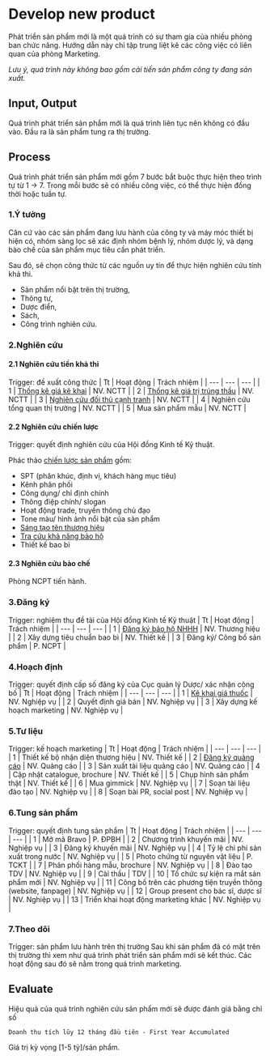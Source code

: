 # Develop new product
Phát triển sản phẩm mới là một quá trình có sự tham gia của nhiều phòng ban chức năng. Hướng dẫn này chỉ tập trung liệt kê các công việc có liên quan của phòng Marketing.

*Lưu ý, quá trình này không bao gồm cải tiến sản phẩm công ty đang sản xuất.*

## Input, Output
Quá trình phát triển sản phẩm mới là quá trình liên tục nên không có đầu vào. Đầu ra là sản phẩm tung ra thị trường.

## Process
Quá trình phát triển sản phẩm mới gồm 7 bước bắt buộc thực hiện theo trình tự từ 1 -> 7. Trong mỗi bước sẽ có nhiều công việc, có thể thực hiện đồng thời hoặc tuần tự.
### 1.Ý tưởng
Căn cứ vào các sản phẩm đang lưu hành của công ty và máy móc thiết bị hiện có, nhóm sàng lọc sẽ xác định nhóm bệnh lý, nhóm dược lý, và dạng bào chế của sản phẩm mục tiêu cần phát triển.

Sau đó, sẽ chọn công thức từ các nguồn uy tín để thực hiện nghiên cứu tính khả thi.
* Sản phẩm nổi bật trên thị trường,
* Thông tư,
* Dược điển,
* Sách,
* Công trình nghiên cứu.

### 2.Nghiên cứu
#### 2.1 Nghiên cứu tiền khả thi
Trigger: đề xuất công thức
| Tt | Hoạt động | Trách nhiệm |
| --- | --- | --- |
| 1 | [Thống kê giá kê khai](../research/declare.md) | NV. NCTT |
| 2 | [Thống kê giá trị trúng thầu](../research/biding.md) | NV. NCTT |
| 3 | [Nghiên cứu đối thủ cạnh tranh](../research/competitor.md) | NV. NCTT |
| 4 | Nghiên cứu tổng quan thị trường | NV. NCTT |
| 5 | Mua sản phẩm mẫu | NV. NCTT |

#### 2.2 Nghiên cứu chiến lược
Trigger: quyết định nghiên cứu của Hội đồng Kinh tế Kỹ thuật.

Phác thảo [chiến lược sản phẩm](/strategy/plan.md) gồm:
- SPT (phân khúc, định vị, khách hàng mục tiêu)
- Kênh phân phối
- Công dụng/ chỉ định chính
- Thông điệp chính/ slogan
- Hoạt động trade, truyền thông chủ đạo
- Tone màu/ hình ảnh nổi bật của sản phẩm
- [Sáng tạo tên thương hiệu](../ip/naming/create.md)
- [Tra cứu khả năng bảo hộ](../ip/trademark/lookups.md)
- Thiết kế bao bì
#### 2.3 Nghiên cứu bào chế
Phòng NCPT tiến hành.

### 3.Đăng ký
Trigger: nghiệm thu đề tài của Hội đồng Kinh tế Kỹ thuật
| Tt | Hoạt động | Trách nhiệm |
| --- | --- | --- |
| 1 | [Đăng ký bảo hộ NHHH](https://1drv.ms/w/s!AiA8LkFkurxNoz4N5ey6f7digwP6?e=npaxTv)  | NV. Thương hiệu |
| 2 | Xây dựng tiêu chuẩn bao bì | NV. Thiết kế |
| 3 | Đăng ký/ Công bố sản phẩm | P. NCPT |

### 4.Hoạch định
Trigger: quyết định cấp số đăng ký của Cục quản lý Dược/ xác nhận công bố
| Tt | Hoạt động | Trách nhiệm |
| --- | --- | --- |
| 1 | [Kê khai giá thuốc](https://1drv.ms/w/s!AiA8LkFkurxNqhi-LjLuZwoDeW1d?e=PlPn6z) | NV. Nghiệp vụ |
| 2 | Quyết định giá bán | NV. Nghiệp vụ |
| 3 | Xây dựng kế hoạch marketing | NV. Nghiệp vụ |

### 5.Tư liệu
Trigger: kế hoạch marketing
| Tt | Hoạt động | Trách nhiệm |
| --- | --- | --- |
| 1 | Thiết kế bộ nhận diện thương hiệu | NV. Thiết kế |
| 2 | [Đăng ký quảng cáo](../ads/#dang-ky) | NV. Quảng cáo |
| 3 | Sản xuất tài liệu quảng cáo | NV. Quảng cáo |
| 4 | Cập nhật catalogue, brochure | NV. Thiết kế |
| 5 | Chụp hình sản phẩm thật | NV. Thiết kế |
| 6 | Mua gimmick | NV. Nghiệp vụ |
| 7 | Soạn tài liệu đào tạo | NV. Nghiệp vụ |
| 8 | Soạn bài PR, social post | NV. Nghiệp vụ |

### 6.Tung sản phẩm
Trigger: quyết định tung sản phẩm
| Tt | Hoạt động | Trách nhiệm |
| --- | --- | --- |
| 1 | Mở mã Bravo | P. ĐPBH |
| 2 | Chương trình khuyến mãi | NV. Nghiệp vụ |
| 3 | Đăng ký khuyến mãi | NV. Nghiệp vụ |
| 4 | Tỷ lệ chi phí sản xuất trong nước | NV. Nghiệp vụ |
| 5 | Photo chứng từ nguyên vật liệu | P. TCKT |
| 7 | Phân phối hàng mẫu, brochure | NV. Nghiệp vụ |
| 8 | Đào tạo TDV | NV. Nghiệp vụ |
| 9 | Cài thầu | TDV |
| 10 | Tổ chức sự kiện ra mắt sản phẩm mới | NV. Nghiệp vụ |
| 11 | Công bố trên các phương tiện truyền thông (website, fanpage) | NV. Nghiệp vụ |
| 12 | Group present cho bác sĩ, dược sĩ | NV. Nghiệp vụ |
| 13 | Triển khai hoạt động marketing khác | NV. Nghiệp vụ |

### 7.Theo dõi
Trigger: sản phẩm lưu hành trên thị trường
Sau khi sản phẩm đã có mặt trên thị trường thì xem như quá trình phát triển sản phẩm mới sẽ kết thúc. Các hoạt động sau đó sẽ nằm trong quá trình marketing.

## Evaluate
Hiệu quả của quá trình nghiên cứu sản phẩm mới sẽ được đánh giá bằng chỉ số
``` code
Doanh thu tích lũy 12 tháng đầu tiên - First Year Accumulated
```
Giá trị kỳ vọng [1-5 tỷ]/sản phẩm.